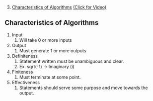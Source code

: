3. [Characteristics of Algorithms](#3) [(Click for Video)](https://www.youtube.com/watch?v=0IAPZzGSbME&list=PLDN4rrl48XKpZkf03iYFl-O29szjTrs_O&index=3)

## Characteristics of Algorithms <a name="3"></a>
1. Input
   1. Will take 0 or more inputs
2. Output
   1. Must generate 1 or more outputs
3. Definiteness
   1. Statement written must be unambiguous and clear.
   2. Ex. sqrt(-1) -> Imaginary (i)
4. Finiteness
   1. Must terminate at some point.
5. Effectiveness
   1. Statements should serve some purpose and move towards the output.